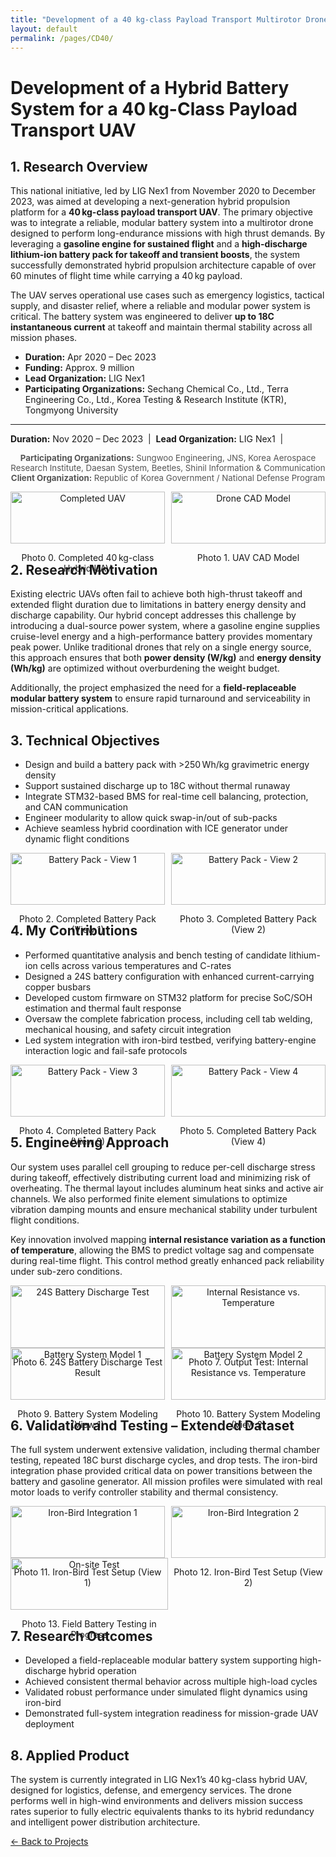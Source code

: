```yaml
---
title: "Development of a 40 kg-class Payload Transport Multirotor Drone System"
layout: default
permalink: /pages/CD40/
---
```


  <h1>Development of a Hybrid Battery System for a 40 kg-Class Payload Transport UAV</h1>


<div class="portfolio-section">

  <h2>1. Research Overview</h2>
  <p>
    This national initiative, led by LIG Nex1 from November 2020 to December 2023, was aimed at developing a next-generation hybrid propulsion platform for a <strong>40 kg-class payload transport UAV</strong>. The primary objective was to integrate a reliable, modular battery system into a multirotor drone designed to perform long-endurance missions with high thrust demands. By leveraging a <strong>gasoline engine for sustained flight</strong> and a <strong>high-discharge lithium-ion battery pack for takeoff and transient boosts</strong>, the system successfully demonstrated hybrid propulsion architecture capable of over 60 minutes of flight time while carrying a 40 kg payload.
  </p>
  <p>
    The UAV serves operational use cases such as emergency logistics, tactical supply, and disaster relief, where a reliable and modular power system is critical. The battery system was engineered to deliver <strong>up to 18C instantaneous current</strong> at takeoff and maintain thermal stability across all mission phases.


- **Duration:** Apr 2020 – Dec 2023  
- **Funding:** Approx. 9 million 
- **Lead Organization:** LIG Nex1
- **Participating Organizations:** Sechang Chemical Co., Ltd., Terra Engineering Co., Ltd., Korea Testing & Research Institute (KTR), Tongmyong University
  
---




  <strong>Duration:</strong> Nov 2020 – Dec 2023 &nbsp;|&nbsp;
  <strong>Lead Organization:</strong> LIG Nex1 &nbsp;|&nbsp;
</h3>
<p style="text-align: center; font-size: 0.95em; color: #555;">
  <strong>Participating Organizations:</strong> Sungwoo Engineering, JNS, Korea Aerospace Research Institute, Daesan System, Beetles, Shinil Information & Communication<br>
  <strong>Client Organization:</strong> Republic of Korea Government / National Defense Program
</p>


    
  </p>
  <div style="display: flex; gap: 10px;">
    <div style="width: 50%; text-align: center;">
      <img src="/assets/CD40/0.jpg" alt="Completed UAV" style="width: 100%; height: auto;">
      <p>Photo 0. Completed 40 kg-class Hybrid UAV</p>
    </div>
    <div style="width: 50%; text-align: center;">
      <img src="/assets/CD40/1.jpg" alt="Drone CAD Model" style="width: 100%; height: auto;">
      <p>Photo 1. UAV CAD Model</p>
    </div>
  </div>

  <h2>2. Research Motivation</h2>
  <p>
    Existing electric UAVs often fail to achieve both high-thrust takeoff and extended flight duration due to limitations in battery energy density and discharge capability. Our hybrid concept addresses this challenge by introducing a dual-source power system, where a gasoline engine supplies cruise-level energy and a high-performance battery provides momentary peak power. Unlike traditional drones that rely on a single energy source, this approach ensures that both <strong>power density (W/kg)</strong> and <strong>energy density (Wh/kg)</strong> are optimized without overburdening the weight budget.
  </p>
  <p>
    Additionally, the project emphasized the need for a <strong>field-replaceable modular battery system</strong> to ensure rapid turnaround and serviceability in mission-critical applications.
  </p>

  <h2>3. Technical Objectives</h2>
  <ul>
    <li>Design and build a battery pack with >250 Wh/kg gravimetric energy density</li>
    <li>Support sustained discharge up to 18C without thermal runaway</li>
    <li>Integrate STM32-based BMS for real-time cell balancing, protection, and CAN communication</li>
    <li>Engineer modularity to allow quick swap-in/out of sub-packs</li>
    <li>Achieve seamless hybrid coordination with ICE generator under dynamic flight conditions</li>
  </ul>
  <div style="display: flex; gap: 10px;">
    <div style="width: 50%; text-align: center;">
      <img src="/assets/CD40/2.jpg" alt="Battery Pack - View 1" style="width: 100%; height: auto;">
      <p>Photo 2. Completed Battery Pack (View 1)</p>
    </div>
    <div style="width: 50%; text-align: center;">
      <img src="/assets/CD40/3.jpg" alt="Battery Pack - View 2" style="width: 100%; height: auto;">
      <p>Photo 3. Completed Battery Pack (View 2)</p>
    </div>
  </div>

  <h2>4. My Contributions</h2>
  <ul>
    <li>Performed quantitative analysis and bench testing of candidate lithium-ion cells across various temperatures and C-rates</li>
    <li>Designed a 24S battery configuration with enhanced current-carrying copper busbars</li>
    <li>Developed custom firmware on STM32 platform for precise SoC/SOH estimation and thermal fault response</li>
    <li>Oversaw the complete fabrication process, including cell tab welding, mechanical housing, and safety circuit integration</li>
    <li>Led system integration with iron-bird testbed, verifying battery-engine interaction logic and fail-safe protocols</li>
  </ul>
  <div style="display: flex; gap: 10px;">
    <div style="width: 50%; text-align: center;">
      <img src="/assets/CD40/4.jpg" alt="Battery Pack - View 3" style="width: 100%; height: auto;">
      <p>Photo 4. Completed Battery Pack (View 3)</p>
    </div>
    <div style="width: 50%; text-align: center;">
      <img src="/assets/CD40/5.jpg" alt="Battery Pack - View 4" style="width: 100%; height: auto;">
      <p>Photo 5. Completed Battery Pack (View 4)</p>
    </div>
  </div>

  <h2>5. Engineering Approach</h2>
  <p>
    Our system uses parallel cell grouping to reduce per-cell discharge stress during takeoff, effectively distributing current load and minimizing risk of overheating. The thermal layout includes aluminum heat sinks and active air channels. We also performed finite element simulations to optimize vibration damping mounts and ensure mechanical stability under turbulent flight conditions.
  </p>
  <p>
    Key innovation involved mapping <strong>internal resistance variation as a function of temperature</strong>, allowing the BMS to predict voltage sag and compensate during real-time flight. This control method greatly enhanced pack reliability under sub-zero conditions.
  </p>
  <div style="display: flex; gap: 10px;">
    <div style="width: 50%; text-align: center;">
      <img src="/assets/CD40/6.jpg" alt="24S Battery Discharge Test" style="width: 100%; height: auto;">
      <p>Photo 6. 24S Battery Discharge Test Result</p>
    </div>
    <div style="width: 50%; text-align: center;">
      <img src="/assets/CD40/7.jpg" alt="Internal Resistance vs. Temperature" style="width: 100%; height: auto;">
      <p>Photo 7. Output Test: Internal Resistance vs. Temperature</p>
    </div>
  </div>

  <div style="display: flex; gap: 10px;">
    <div style="width: 50%; text-align: center;">
      <img src="/assets/CD40/9.jpg" alt="Battery System Model 1" style="width: 100%; height: auto;">
      <p>Photo 9. Battery System Modeling (View 1)</p>
    </div>
    <div style="width: 50%; text-align: center;">
      <img src="/assets/CD40/10.jpg" alt="Battery System Model 2" style="width: 100%; height: auto;">
      <p>Photo 10. Battery System Modeling (View 2)</p>
    </div>
  </div>

  <h2>6. Validation and Testing – Extended Dataset</h2>
  <p>
    The full system underwent extensive validation, including thermal chamber testing, repeated 18C burst discharge cycles, and drop tests. The iron-bird integration phase provided critical data on power transitions between the battery and gasoline generator. All mission profiles were simulated with real motor loads to verify controller stability and thermal consistency.
  </p>
  <div style="display: flex; gap: 10px;">
    <div style="width: 50%; text-align: center;">
      <img src="/assets/CD40/11.jpg" alt="Iron-Bird Integration 1" style="width: 100%; height: auto;">
      <p>Photo 11. Iron-Bird Test Setup (View 1)</p>
    </div>
    <div style="width: 50%; text-align: center;">
      <img src="/assets/CD40/12.jpg" alt="Iron-Bird Integration 2" style="width: 100%; height: auto;">
      <p>Photo 12. Iron-Bird Test Setup (View 2)</p>
    </div>
  </div>

  <div style="display: flex; gap: 10px;">
    <div style="width: 50%; text-align: center;">
      <img src="/assets/CD40/13.jpg" alt="On-site Test" style="width: 100%; height: auto;">
      <p>Photo 13. Field Battery Testing in Progress</p>
    </div>
  </div>

  <h2>7. Research Outcomes</h2>
  <ul>
    <li>Developed a field-replaceable modular battery system supporting high-discharge hybrid operation</li>
    <li>Achieved consistent thermal behavior across multiple high-load cycles</li>
    <li>Validated robust performance under simulated flight dynamics using iron-bird</li>
    <li>Demonstrated full-system integration readiness for mission-grade UAV deployment</li>
  </ul>

  <h2>8. Applied Product</h2>
  <p>
    The system is currently integrated in LIG Nex1’s 40 kg-class hybrid UAV, designed for logistics, defense, and emergency services. The drone performs well in high-wind environments and delivers mission success rates superior to fully electric equivalents thanks to its hybrid redundancy and intelligent power distribution architecture.
  </p>

</div>




<p><a href="{{ site.baseurl }}/projects/">← Back to Projects</a></p>
